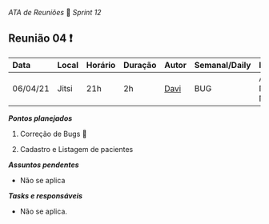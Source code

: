  *ATA de Reuniões* 📝 *Sprint 12* 

## Reunião 04 ❗

| Data  | Local | Horário | Duração  | Autor | Semanal/Daily | Participantes |
| :- | :- | :- | :- | :- | :- | :- |
| 06/04/21 | Jitsi | 21h | 2h | [Davi](https://github.com/DaviMatheus)| BUG | Antonio, Nilvan, Davi e Natanael |

***Pontos planejados***  

1. Correção de Bugs 🤢

2. Cadastro e Listagem de pacientes


***Assuntos pendentes***
- Não se aplica 

***Tasks e responsáveis***
- Não se aplica.